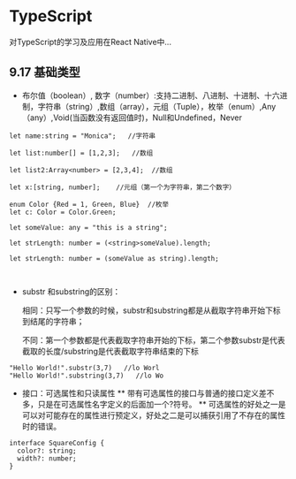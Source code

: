 # TypeScript
对TypeScript的学习及应用在React Native中...

## 9.17 基础类型
* 布尔值（boolean）, 数字（number）:支持二进制、八进制、十进制、十六进制，字符串（string）,数组（array），元组（Tuple），枚举（enum）,Any（any）,Void(当函数没有返回值时)，Null和Undefined，Never
   
```
let name:string = "Monica";   //字符串

let list:number[] = [1,2,3];   //数组

let list2:Array<number> = [2,3,4];  //数组

let x:[string, number];    //元组（第一个为字符串，第二个数字）

enum Color {Red = 1, Green, Blue}  //枚举
let c: Color = Color.Green;   

let someValue: any = "this is a string";

let strLength: number = (<string>someValue).length;

let strLength: number = (someValue as string).length;



```
* substr 和substring的区别：

  相同：只写一个参数的时候，substr和substring都是从截取字符串开始下标到结尾的字符串；
  
  不同：第一个参数都是代表截取字符串开始的下标，第二个参数substr是代表截取的长度/substring是代表截取字符串结束的下标
   
```
"Hello World!".substr(3,7)   //lo Worl
"Hello World!".substring(3,7)   //lo Wo
```
* 接口：可选属性和只读属性
** 带有可选属性的接口与普通的接口定义差不多，只是在可选属性名字定义的后面加一个?符号。
** 可选属性的好处之一是可以对可能存在的属性进行预定义，好处之二是可以捕获引用了不存在的属性时的错误。
```
interface SquareConfig {
  color?: string;
  width?: number;
}
```
